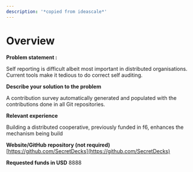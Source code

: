 ```yaml
---
description: '*copied from ideascale*'
---
```


# Overview

**Problem statement :**

Self reporting is difficult albeit most important in distributed organisations. Current tools make it tedious to do correct self auditing.

**Describe your solution to the problem**

A contribution survey automatically generated and populated with the contributions done in all Git repositories.

**Relevant experience**

Building a distributed cooperative, previously funded in f6, enhances the mechanism being build

**Website/GitHub repository (not required)** [https://github.com/SecretDecks](https://github.com/SecretDecks)

**Requested funds in USD** 8888
